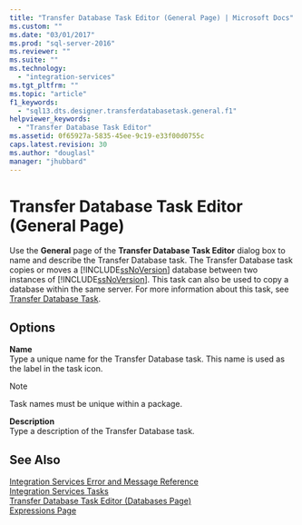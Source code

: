 ```yaml
---
title: "Transfer Database Task Editor (General Page) | Microsoft Docs"
ms.custom: ""
ms.date: "03/01/2017"
ms.prod: "sql-server-2016"
ms.reviewer: ""
ms.suite: ""
ms.technology: 
  - "integration-services"
ms.tgt_pltfrm: ""
ms.topic: "article"
f1_keywords: 
  - "sql13.dts.designer.transferdatabasetask.general.f1"
helpviewer_keywords: 
  - "Transfer Database Task Editor"
ms.assetid: 0f65927a-5835-45ee-9c19-e33f00d0755c
caps.latest.revision: 30
ms.author: "douglasl"
manager: "jhubbard"
---
```

# Transfer Database Task Editor (General Page)
  Use the **General** page of the **Transfer Database Task Editor** dialog box to name and describe the Transfer Database task. The Transfer Database task copies or moves a [!INCLUDE[ssNoVersion](../../a9notintoc/includes/ssnoversion-md.md)] database between two instances of [!INCLUDE[ssNoVersion](../../a9notintoc/includes/ssnoversion-md.md)]. This task can also be used to copy a database within the same server. For more information about this task, see [Transfer Database Task](../../integration-services/control-flow/transfer-database-task.md).  
  
## Options  
 **Name**  
 Type a unique name for the Transfer Database task. This name is used as the label in the task icon.  
  
> [!NOTE]  
>  Task names must be unique within a package.  
  
 **Description**  
 Type a description of the Transfer Database task.  
  
## See Also  
 [Integration Services Error and Message Reference](../../integration-services/integration-services-error-and-message-reference.md)   
 [Integration Services Tasks](../../integration-services/control-flow/integration-services-tasks.md)   
 [Transfer Database Task Editor &#40;Databases Page&#41;](../../integration-services/control-flow/transfer-database-task-editor-databases-page.md)   
 [Expressions Page](../../integration-services/expressions/expressions-page.md)  
  
  